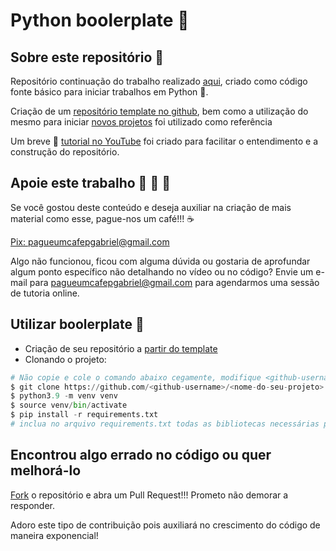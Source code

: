Python boolerplate :ramen:
===

## Sobre este repositório :open_book:

Repositório continuação do trabalho realizado [aqui](https://github.com/gabrielbdornas/python-boolerplate), criado como código fonte básico para iniciar trabalhos em Python :snake:.

Criação de um [repositório template no github](https://docs.github.com/en/github/creating-cloning-and-archiving-repositories/creating-a-repository-on-github/creating-a-template-repository), bem como a utilização do mesmo para iniciar [novos projetos](https://docs.github.com/en/github/creating-cloning-and-archiving-repositories/creating-a-repository-on-github/creating-a-new-repository) foi utilizado como referência

Um breve :movie_camera: [tutorial no YouTube]() foi criado para facilitar o entendimento e a construção do repositório.


## Apoie este trabalho :money_with_wings: :money_with_wings: :money_with_wings:

Se você gostou deste conteúdo e deseja auxiliar na criação de mais material como esse, pague-nos um café!!! :coffee:

[Pix: pagueumcafepgabriel@gmail.com](https://iti.itau/transacoes?t=link&h=f5fa1d7a-d3cd-4502-b62f-3eac451528a6)

Algo não funcionou, ficou com alguma dúvida ou gostaria de aprofundar algum ponto específico não detalhando no vídeo ou no código? Envie um e-mail para pagueumcafepgabriel@gmail.com para agendarmos uma sessão de tutoria online.

## Utilizar boolerplate :open_book:

- Criação de seu repositório a [partir do template](https://github.com/gabrielbdornas/python-boolerplate-template/generate)
- Clonando o projeto:

```Python
# Não copie e cole o comando abaixo cegamente, modifique <github-username> e <nome-do-seu-projeto>
$ git clone https://github.com/<github-username>/<nome-do-seu-projeto>
$ python3.9 -m venv venv
$ source venv/bin/activate
$ pip install -r requirements.txt
# inclua no arquivo requirements.txt todas as bibliotecas necessárias p seu projeto
```

## Encontrou algo errado no código ou quer melhorá-lo

[Fork](https://github.com/login?return_to=%2Fgabrielbdornas%2Fpython-boolerplate) o repositório e abra um Pull Request!!! Prometo não demorar a responder.

Adoro este tipo de contribuição pois auxiliará no crescimento do código de maneira exponencial!
